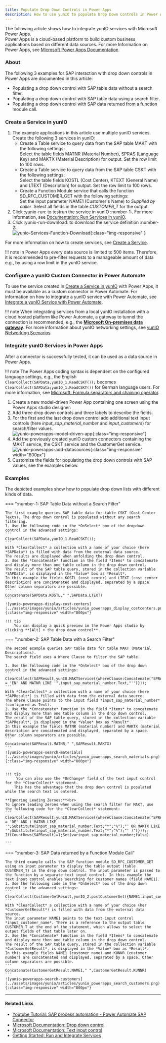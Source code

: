 ```yaml
---
title: Populate Drop Down Controls in Power Apps
description: How to use yunIO to populate Drop Down Controls in Power Apps with SAP data
---
```


The following article shows how to integrate yunIO services with Microsoft Power Apps.<br>
Power Apps is a cloud-based platform to build custom business applications based on different data sources.
For more Information on Power Apps, see [Microsoft Power Apps Documentation](https://docs.microsoft.com/en-us/powerapps/).

### About
The following 3 examples for SAP interaction with drop down controls in Power Apps are documented in this article:
- Populating a drop down control with SAP table data without a search filter.
- Populating a drop down control with SAP table data using a search filter.
- Populating a drop down control with SAP data returned from a function module call. <!--- The input parameter\ search filter is provided by a separate input box.  -->


### Create a Service in yunIO

1. The example applications in this article use multiple yunIO services. Create the following 3 services in yunIO: 
	- Create a Table service to query data from the SAP table MAKT with the following settings:<br>
	Select the table fields MATNR (Material Number), SPRAS (Language Key) and MAKTX (Material Description) for output. Set the row limit to 100 rows. <br>
	- Create a Table service to query data from the SAP table CSKT with the following settings:<br>
	Select the table fields KOSTL (Cost Center), KTEXT (General Name) and LTEXT (Description) for output. Set the row limit to 100 rows. <br>
	- Create a Function Module service that calls the function SD_RFC_CUSTOMER_GET with the following settings:<br>
	Set the input parameter NAME1 (Customer's Name) to *Supplied by caller*.
	Select all fields in the table *CUSTOMER_T* for the output.<br>
2. Click :yunio-run: to testrun the service in yunIO :number-1:. For more information, see [Documentation: Run Services in yunIO](../documentation/run-services.md/#run-services-in-yunio).
3. Click :yunio-run-download: to download the service definition :number-2:.<br>
![yunio-Services-Function-Download](../assets/images/yunio/articles/yunio-run-services-function-download.png){:class="img-responsive" }

For more information on how to create services, see [Create a Service](../getting-started.md/#create-a-service).

!!! note
    In Power Apps every data source is limited to 500 items. Therefore, it is recommended to pre-filter requests to a manageable amount of data e.g., by using a row limit in the yunIO service.


### Configure a yunIO Custom Connector in Power Automate

To use the service created in [Create a Service in yunIO](#create-a-service-in-yunio) with Power Apps, it must be available as a custom connector in Power Automate. 
For information on how to integrate a yunIO service with Power Automate, see [Integrate a yunIO Service with Power Automate](integrate-a-yunio-service-with-power-automate.md). 

!!! note
    When integrating services from a local yunIO installation with a cloud hosted platform like Power Automate, a gateway to tunnel the connection is recommended, e.g., the [**Microsoft On-premises data gateway**](https://docs.microsoft.com/en-us/data-integration/gateway/).
    For more information about yunIO networking settings, see [yunIO Networking Scenarios](networking.md).

### Integrate yunIO Services in Power Apps

After a connector is successfully tested, it can be used as a data source in Power Apps. 

!!! note
    The Power Apps coding syntax is dependent on the configured language settings, e.g., the English `ClearCollect(SAPData,yunIO_1.ReadCSKT());` becomes `ClearCollect(SAPData;yunIO_1.ReadCSKT())` for German language users.
    For more information, see [Microsoft: Formula separators and chaining operator](https://docs.microsoft.com/en-us/power-platform/power-fx/global#formula-separators-and-chaining-operator).

1. Create a new model-driven Power App containing one screen using the Power Apps studio designer.<br>
2. Add three drop down controls and three labels to describe the fields.
3. For the first and the last drop down control add additional text input controls (here *input_sap_material_number* and *input_customers*) for search/filter values. <br> 
![yunio-powerapps-model-driven-app](../assets/images/yunio/articles/yunio_powerapps_modeldriven_app.png){:class="img-responsive"} 
4. Add the previously created yunIO custom connectors containing the MAKT service, the CSKT service and the CustomerGet service. <br>
![yunio-powerapps-add-datasources](../assets/images/yunio/articles/yunio_powerapps_yunio_datasources.png){:class="img-responsive" width="800px"} 
5. Customize the fields for populating the drop down controls with SAP values, see the examples below. 

### Examples

The depicted examples show how to populate drop down lists with different kinds of data.

=== ":number-1: SAP Table Data without a Search Filter"

	The first example queries SAP table data for table CSKT (Cost Center Texts). The drop down control is populated without any search filtering.
	1. Use the following code in the *OnSelect* box of the dropdown control in the advanced settings: 
	```
	ClearCollect(SAPData,yunIO_1.ReadCSKT());
	```
	With *ClearCollect* a collection with a name of your choice (here *SAPData*) is filled with data from the external data source.
	The results are displayed when unfolding the drop down control.    
	2. Use the *Concatenate* function in the field *Items* to concatenate and display more than one table column in the drop down control. 
	The result of the SAP table query, stored in the collection variable *SAPData*, is displayed in the *Value* box as *Result*.
	In this example the fields KOSTL (cost center) and LTEXT (cost center description) are concatenated and displayed, separated by a space. Other column separators are possible.
	```
	Concatenate(SAPData.KOSTL," ",SAPData.LTEXT)
	```
	![yunio-powerapps-display-cost-centers](../assets/images/yunio/articles/yunio_powerapps_display_costcenters.png){:class="img-responsive" width="800px"} 

	!!! tip
		You can display a quick preview in the Power Apps studio by clicking **[Alt] + the drop down control**.

=== ":number-2: SAP Table Data with a Search Filter"
	
	The second example queries SAP table data for table MAKT (Material Descriptions). 
	The search field uses a Where Clause to filter the SAP table. 

	1. Use the following code in the *OnSelect* box of the drop down control in the advanced settings:
	```
	ClearCollect(SAPResult,yunIO.MAKTService({whereClause:Concatenate("SPRAS = 'EN' AND MATNR LIKE '",input_sap_material_number.Text,"'")}));
	```
	With *ClearCollect* a collection with a name of your choice (here *SAPResult*) is filled with data from the external data source.
	The Where Clause points to the input field *input_sap_material_number* (configured as Text).    
	2. Use the *Concatenate* function in the field *Items* to concatenate and display more than one table column in the drop down control. 
	The result of the SAP table query, stored in the collection variable *SAPResult*, is displayed in the *Value* box as *Result*.
	In this example the fields MATNR (material number) and MAKTX (material description are concatenated and displayed, separated by a space. Other column separators are possible.
	```
	Concatenate(SAPResult.MATNR," ",SAPResult.MAKTX)  
	```
	![yunio-powerapps-search-materials](../assets/images/yunio/articles/yunio_powerapps_search_materials.png){:class="img-responsive" width="800px"} 


	!!! tip
		 You can also use the *OnChange* field of the text input control for the *ClearCollect* statement.
		This has the advantage that the drop down control is populated while the search text is entered.

	**Ignoring Leading Zeroes:**<br>
	To ignore leading zeroes when using the search filter for MAKT, use the following code for the *ClearCollect* statement:
	```
	ClearCollect(SAPResult;yunIO.MAKTService({whereClause:Concatenate("SPRAS = 'DE' AND ( MATNR LIKE '";Substitute(input_sap_material_number.Text;"*";"%");"' OR MAKTX LIKE '";Substitute(input_sap_material_number.Text;"*";"%");"' )")}));;
	If(CountRows(SAPResult)=1;Set(varinput_sap_material_number;false)

	```

=== ":number-3: SAP Data returned by a Function Module Call"
	
	The third example calls the SAP function module SD_RFC_CUSTOMER_GET using an input parameter to display the table output (table CUSTOMER_T) in the drop down control. The input parameter is passed to 
	the function by a separate text input control. In this example the text input control enables searching for customer names (field NAME1).
	1. Use the following code in the *OnSelect* box of the drop down control in the advanced settings:
	```
	ClearCollect(CustomerGetResult,yunIO_2.postCustomerGet({NAME1:input_customer_name.Text}).CUSTOMER_T);
	```
	With *ClearCollect* a collection with a name of your choice (her *CustomerGetResult*) is filled with data from the external data source.
	The input parameter NAME1 points to the text input control *input_customer_name*. There is a reference to the output table CUSTOMER_T at the end of the statement, which allows to select the output fields of that table later on.  
	2. Use the *Concatenate* function in the field *Items* to concatenate and display more then one table column in the drop down control. 
	The result of the SAP table query, stored in the collection variable *CustomerGetResult*, is displayed in the *Value* box as *Result*.
	In this example fields NAME1 (customer name) and KUNNR (customer number) are concatenated and displayed, separated by a space. Other column separators are possible.
	```
	Concatenate(CustomerGetResult.NAME1," ",CustomerGetResult.KUNNR)
	```
	![yunio-powerapps-search-customers](../assets/images/yunio/articles/yunio_powerapps_search_customers.png){:class="img-responsive" width="800px"} 

******

#### Related Links
- [Youtube Tutorial: SAP process automation - Power Automate SAP Connector](https://www.youtube.com/watch?v=k_yL8Bphfus&t=2s)
- [Microsoft Documentation: Drop down control](https://docs.microsoft.com/en-us/powerapps/maker/canvas-apps/controls/control-drop-down)
- [Microsoft Documentation: Text input control](https://docs.microsoft.com/en-us/powerapps/maker/canvas-apps/controls/control-text-input)
- [Getting Started: Run and Integrate Services](../getting-started.md/#run-and-integrate-services)
